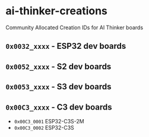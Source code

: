 
# ai-thinker-creations
Community Allocated Creation IDs for AI Thinker boards

## `0x0032_xxxx` - ESP32 dev boards

## `0x0052_xxxx` - S2 dev boards

## `0x0053_xxxx` - S3 dev boards

## `0x00C3_xxxx` - C3 dev boards
*  `0x00C3_0001` ESP32-C3S-2M
*  `0x00C3_0002` ESP32-C3S  
